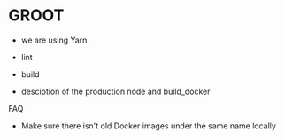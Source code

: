 # GROOT

- we are using Yarn
- lint
- build

- desciption of the production node and build_docker


FAQ
- Make sure there isn't old  Docker images under the same name locally 
